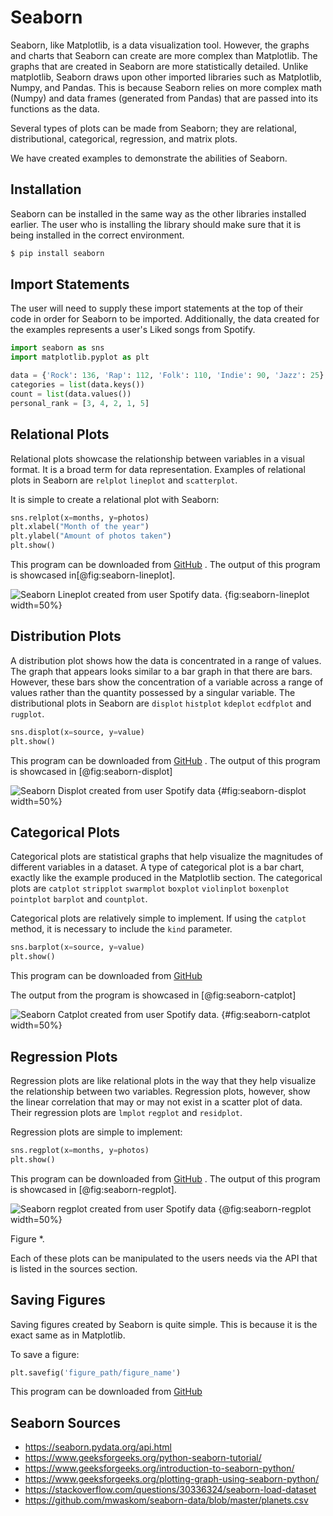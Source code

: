# Seaborn

Seaborn, like Matplotlib, is a data visualization tool. However, the
graphs and charts that Seaborn can create are more complex than
Matplotlib. The graphs that are created in Seaborn are more
statistically detailed. Unlike matplotlib, Seaborn draws upon other
imported libraries such as Matplotlib, Numpy, and Pandas. This is
because Seaborn relies on more complex math (Numpy) and data frames
(generated from Pandas) that are passed into its functions as the
data.

Several types of plots can be made from Seaborn; they are relational,
distributional, categorical, regression, and matrix plots.

We have created examples to demonstrate the abilities of Seaborn.

## Installation

Seaborn can be installed in the same way as the other libraries
installed earlier. The user who is installing the library should make
sure that it is being installed in the correct environment.

```bash
$ pip install seaborn
```

## Import Statements

The user will need to supply these import statements at the top of
their code in order for Seaborn to be imported. Additionally, the
data created for the examples represents a user's Liked songs from
Spotify.

```python
import seaborn as sns
import matplotlib.pyplot as plt

data = {'Rock': 136, 'Rap': 112, 'Folk': 110, 'Indie': 90, 'Jazz': 25}
categories = list(data.keys())
count = list(data.values())
personal_rank = [3, 4, 2, 1, 5]
```

## Relational Plots

Relational plots showcase the relationship between variables in a
visual format. It is a broad term for data representation. Examples of
relational plots in Seaborn are `relplot` `lineplot` and
`scatterplot`.

It is simple to create a relational plot with Seaborn:

```python
sns.relplot(x=months, y=photos)
plt.xlabel("Month of the year")
plt.ylabel("Amount of photos taken")
plt.show()
```

This program can be downloaded from
[GitHub](https://github.com/cybertraining-dsc/reu2022/blob/main/project/graphics/examples/seaborn-images.py)
. The output of this program is showcased in[@fig:seaborn-lineplot].

![Seaborn Lineplot created from user Spotify data.](examples/images/seaborn-lineplot.svg)
{fig:seaborn-lineplot width=50%}

## Distribution Plots

A distribution plot shows how the data is concentrated in a range of
values. The graph that appears looks similar to a bar graph in that
there are bars. However, these bars show the concentration of a
variable across a range of values rather than the quantity possessed
by a singular variable. The distributional plots in Seaborn are
`displot` `histplot` `kdeplot` `ecdfplot` and `rugplot`.

```python
sns.displot(x=source, y=value)
plt.show()
```

This program can be downloaded from
[GitHub](https://github.com/cybertraining-dsc/reu2022/blob/main/project/graphics/examples/seaborn-images.py)
. The output of this program is showcased in [@fig:seaborn-displot]

![Seaborn Displot created from user Spotify data](examples/images/seaborn-displot.svg)
{#fig:seaborn-displot width=50%}

## Categorical Plots

Categorical plots are statistical graphs that help visualize the
magnitudes of different variables in a dataset. A type of categorical
plot is a bar chart, exactly like the example produced in the
Matplotlib section. The categorical plots are `catplot` `stripplot`
`swarmplot` `boxplot` `violinplot` `boxenplot` `pointplot` `barplot`
and `countplot`.

Categorical plots are relatively simple to implement. If using the
`catplot` method, it is necessary to include the `kind` parameter.

```python
sns.barplot(x=source, y=value)
plt.show()
```

This program can be downloaded
from [GitHub](https://github.com/cybertraining-dsc/reu2022/blob/main/project/graphics/examples/seaborn-images.py)

The output from the program is showcased in [@fig:seaborn-catplot]

![Seaborn Catplot created from user Spotify data.](examples/images/seaborn-catplot.svg)
{#fig:seaborn-catplot width=50%}

## Regression Plots

Regression plots are like relational plots in the way that they help
visualize the relationship between two variables. Regression plots,
however, show the linear correlation that may or may not exist in a
scatter plot of data. Their regression plots are `lmplot` `regplot`
and `residplot`.

Regression plots are simple to implement:

```python
sns.regplot(x=months, y=photos)
plt.show()
```

This program can be downloaded from
[GitHub](https://github.com/cybertraining-dsc/reu2022/blob/main/project/graphics/examples/seaborn-images.py)
. The output of this program is showcased in [@fig:seaborn-regplot].

![Seaborn regplot created from user Spotify data](examples/images/seaborn-regplot.svg)
{@fig:seaborn-regplot width=50%}

Figure *.

Each of these plots can be manipulated to the users needs via the API
that is listed in the sources section.

## Saving Figures

Saving figures created by Seaborn is quite simple. This is because it
is the exact same as in Matplotlib.

To save a figure:

```python
plt.savefig('figure_path/figure_name')
```

This program can be downloaded from
[GitHub](https://github.com/cybertraining-dsc/reu2022/blob/main/project/graphics/examples/seaborn-images.py)

## Seaborn Sources

* <https://seaborn.pydata.org/api.html>
* <https://www.geeksforgeeks.org/python-seaborn-tutorial/>
* <https://www.geeksforgeeks.org/introduction-to-seaborn-python/>
* <https://www.geeksforgeeks.org/plotting-graph-using-seaborn-python/>
* <https://stackoverflow.com/questions/30336324/seaborn-load-dataset>
* <https://github.com/mwaskom/seaborn-data/blob/master/planets.csv>